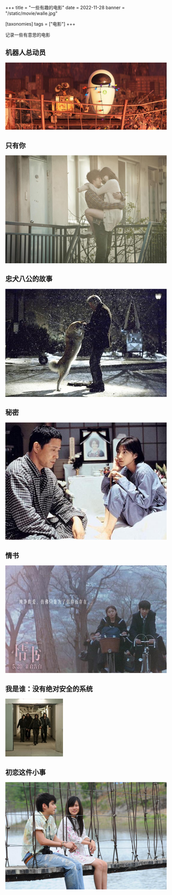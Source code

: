 +++
title = "一些有趣的电影"
date = 2022-11-28
banner = "/static/movie/walle.jpg"

[taxonomies]
tags = ["电影"]
+++

记录一些有意思的电影

<!-- more -->

## 机器人总动员

![WALLE](/movie/walle.jpg "WALLE")

## 只有你

![Only You](/movie/only-you.jpg "Only You")

## 忠犬八公的故事

![Hachi: A Dog's Tale](/movie/hachi.jpg "Hachi: A Dog's Tale")

## 秘密

![Secret](/movie/secret.jpg "Secret")

## 情书

![Love Letter](/movie/love-letter.jpg "Love Letter")

## 我是谁：没有绝对安全的系统

![Who Am I-No System Is Safe](/movie/who-am-i.jpg "Who Am I-No System Is Safe")

## 初恋这件小事

![First Love](/movie/first-love.jpg "First Love")
